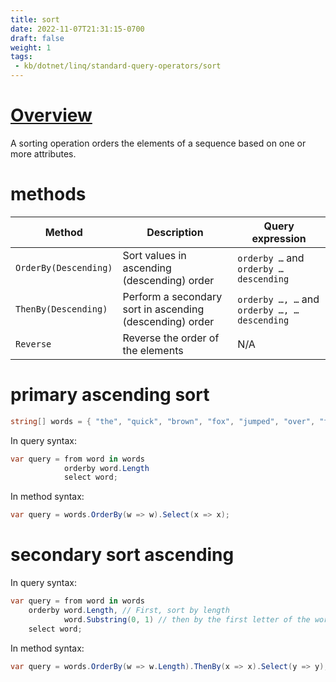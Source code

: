 ```yaml
---
title: sort
date: 2022-11-07T21:31:15-0700
draft: false
weight: 1
tags:
 - kb/dotnet/linq/standard-query-operators/sort
---
```


# [Overview](https://learn.microsoft.com/en-us/dotnet/csharp/linq/standard-query-operators/sorting-data)
A sorting operation orders the elements of a sequence based on one or more attributes.

# methods
| Method                | Description                                              | Query expression                             |
| --------------------- | -------------------------------------------------------- | -------------------------------------------- |
| `OrderBy(Descending)` | Sort values in ascending (descending) order              | `orderby …` and `orderby … descending`       |
| `ThenBy(Descending)`  | Perform a secondary sort in ascending (descending) order | `orderby …, …` and `orderby …, … descending` |
| `Reverse`             | Reverse the order of the elements                        | N/A                                          |

# primary ascending sort
```cs
string[] words = { "the", "quick", "brown", "fox", "jumped", "over", "the", "lazy", "dog" };
```

In query syntax:
```cs
var query = from word in words
            orderby word.Length
            select word;
```

In method syntax:
```cs
var query = words.OrderBy(w => w).Select(x => x);
```

# secondary sort ascending
In query syntax:
```cs
var query = from word in words
    orderby word.Length, // First, sort by length
            word.Substring(0, 1) // then by the first letter of the word
    select word;
```

In method syntax:
```cs
var query = words.OrderBy(w => w.Length).ThenBy(x => x).Select(y => y);
```